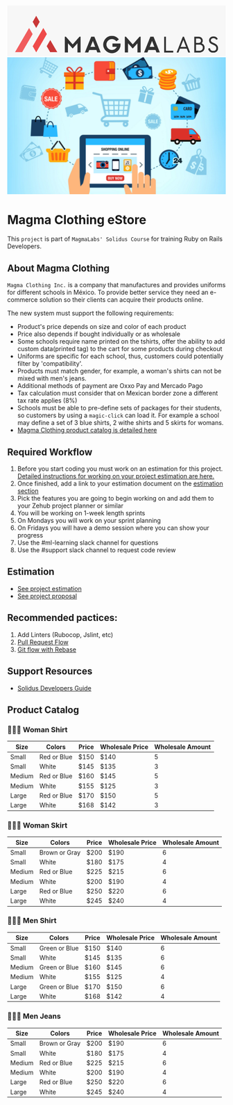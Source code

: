![Logo](../img/logo-ml.png)
![cover](../img/cover.png)

# Magma Clothing eStore

This `project` is part of `MagmaLabs' Solidus Course` for training Ruby on Rails Developers.

## About Magma Clothing

`Magma Clothing Inc.` is a company that manufactures and provides uniforms for different schools in México. To provide better service they need an e-commerce solution so their clients can acquire their products online.

The new system must support the following requirements:

- Product's price depends on size and color of each product
- Price also depends if bought individually or as wholesale
- Some schools require name printed on the tshirts, offer the ability to add custom data(printed tag) to the cart for some products during checkout
- Uniforms are specific for each school, thus, customers could potentially filter by 'compatibility'.
- Products must match gender, for example, a woman's shirts can not be mixed with men's jeans.
- Additional methods of payment are Oxxo Pay and Mercado Pago
- Tax calculation must consider that on Mexican border zone a different tax rate applies (8%)
- Schools must be able to pre-define sets of packages for their students, so customers by using a `magic-click` can load it. For example a school may define a set of 3 blue shirts, 2 withe shirts and 5 skirts for womans.
- [Magma Clothing product catalog is detailed here](#product-catalog)

## Required Workflow

1. Before you start coding you must work on an estimation for this project. [Detailed instructions for working on your project estimation are here.](/instructions/estimation)
2. Once finished, add a link to your estimation document on the [estimation section](#estimation)
3. Pick the features you are going to begin working on and add them to your Zehub project planner or similar
4. You will be working on 1-week length sprints
5. On Mondays you will work on your sprint planning
6. On Fridays you will have a demo session where you can show your progress
7. Use the #ml-learning slack channel for questions
8. Use the #support slack channel to request code review

## Estimation

- [See project estimation](https://docs.google.com/spreadsheets/d/133xeQd4m4mbp67GsNcm7MY7tI3lYNfoh-a50FzlD82I/edit?usp=sharing)
- [See project proposal](https://docs.google.com/document/d/1X0tbsIaDhGHrnDagxXuxOi6g_zRjp1pf5aKCBY3LjUs/edit?usp=sharing)

## Recommended pactices:

1. Add Linters (Rubocop, Jslint, etc)
2. [Pull Request Flow](https://github.com/magma-labs/magmalabs-policies/blob/master/engineering/processes/pull-request-flow.md)
3. [Git flow with Rebase](https://gist.github.com/markreid/12e7c2203916b93d23c27a263f6091a0)

## Support Resources
- [Solidus Developers Guide](https://guides.solidus.io/developers/)

## Product Catalog

### 👩‍💼👚 Woman Shirt
  
| Size | Colors | Price | Wholesale Price| Wholesale Amount
| --- | --- | --- | --- | --- |
| Small | Red or Blue | $150 | $140 | 5
| Small | White  | $145 | $135 | 3
| Medium | Red or Blue | $160 | $145 | 5
| Medium | White  | $155 | $125 | 3
| Large | Red or Blue | $170 | $150 | 5
| Large | White  | $168 | $142 | 3

### 👩‍💼👗 Woman Skirt

| Size | Colors | Price | Wholesale Price| Wholesale Amount
| --- | --- | --- | --- | --- |
| Small | Brown or Gray | $200  | $190 | 6
| Small | White  | $180 | $175 | 4
| Medium | Red or Blue | $225  | $215 | 6
| Medium | White  | $200 | $190 | 4
| Large | Red or Blue | $250 | $220 | 6
| Large | White  | $245  | $240 | 4

### 🧑‍💼👕 Men Shirt
  
| Size | Colors | Price | Wholesale Price| Wholesale Amount
| --- | --- | --- | --- | --- |
| Small | Green or Blue | $150 | $140 | 6
| Small | White  | $145 | $135 | 6
| Medium | Green or Blue | $160 | $145 | 6
| Medium | White  | $155 | $125 | 4
| Large | Green or Blue | $170 | $150 | 6
| Large | White  | $168 | $142 | 4

### 🧑‍💼👖 Men Jeans

| Size | Colors | Price | Wholesale Price| Wholesale Amount
| --- | --- | --- | --- | --- |
| Small | Brown or Gray | $200  | $190 | 6
| Small | White  | $180 | $175 | 4
| Medium | Red or Blue | $225  | $215 | 6
| Medium | White  | $200 | $190 | 4
| Large | Red or Blue | $250 | $220 | 6
| Large | White  | $245  | $240 | 4
